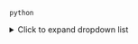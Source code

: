 `python`
<details>
  <summary>Click to expand dropdown list</summary>
  
  - Item 1
  - Item 2
    - Sub-item 1
    - Sub-item 2
  - Item 3
  
</details>
